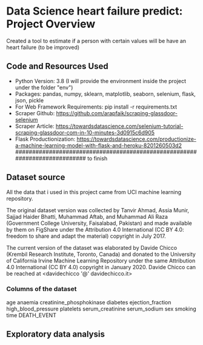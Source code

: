 # Data Science heart failure predict: Project Overview
Created a tool to estimate if a person with certain values will be have an heart failure (to be improved)

## Code and Resources Used
* Python Version: 3.8 (I will provide the environment inside the project under the folder "env")
* Packages: pandas, numpy, sklearn, matplotlib, seaborn, selenium, flask, json, pickle
* For Web Framework Requirements: pip install -r requirements.txt
* Scraper Github: https://github.com/arapfaik/scraping-glassdoor-selenium
* Scraper Article: https://towardsdatascience.com/selenium-tutorial-scraping-glassdoor-com-in-10-minutes-3d0915c6d905
* Flask Productionization: https://towardsdatascience.com/productionize-a-machine-learning-model-with-flask-and-heroku-8201260503d2
########################################################################### to finish 

## Dataset source 
All the data that i used in this project came from UCI machine learning repository.

The original dataset version was collected by Tanvir Ahmad, Assia Munir, Sajjad Haider Bhatti, Muhammad Aftab, and Muhammad Ali Raza (Government College University, Faisalabad, Pakistan) and made available by them on FigShare 
under the Attribution 4.0 International (CC BY 4.0: freedom to share and adapt the material) copyright in July 2017.

The current version of the dataset was elaborated by Davide Chicco (Krembil Research Institute, Toronto, Canada) and donated to the University of California Irvine Machine Learning Repository under the same Attribution 4.0 International 
(CC BY 4.0) copyright in January 2020. Davide Chicco can be reached at <davidechicco '@' davidechicco.it>

### Columns of the dataset
age anaemia 
creatinine_phosphokinase 
diabetes
ejection_fraction 
high_blood_pressure 
platelets
serum_creatinine 
serum_sodium 
sex smoking 
time
DEATH_EVENT

## Exploratory data analysis

